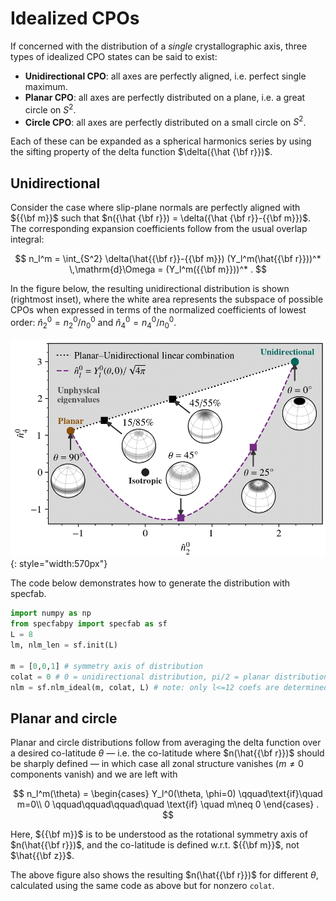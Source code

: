 # Idealized CPOs

If concerned with the distribution of a *single* crystallographic axis, three types of idealized CPO states can be said to exist:

* **Unidirectional CPO**: all axes are perfectly aligned, i.e. perfect single maximum.
* **Planar CPO**: all axes are perfectly distributed on a plane, i.e. a great circle on $S^2$.
* **Circle CPO**: all axes are perfectly distributed on a small circle on $S^2$.

Each of these can be expanded as a spherical harmonics series by using the sifting property of the delta function $\delta({\hat {\bf r}})$.

## Unidirectional

Consider the case where slip-plane normals are perfectly aligned with ${{\bf m}}$ such that $n({\hat {\bf r}}) = \delta({\hat {\bf r}}-{{\bf m}})$.
The corresponding expansion coefficients follow from the usual overlap integral:

$$
n_l^m 
= \int_{S^2} \delta(\hat{{\bf r}}-{{\bf m}}) (Y_l^m(\hat{{\bf r}}))^* \,\mathrm{d}\Omega
= (Y_l^m({{\bf m}}))^*
.
$$

In the figure below, the resulting unidirectional distribution is shown (rightmost inset), where the white area represents the subspace of possible CPOs when expressed in terms of the normalized coefficients of lowest order: $\hat{n}_2^0 = n_2^0/n_0^0$ and $\hat{n}_4^0 = n_4^0/n_0^0$.

![](https://raw.githubusercontent.com/nicholasmr/specfab/main/research/state-space/ice/state-space-ideal.png#center){: style="width:570px"}

The code below demonstrates how to generate the distribution with specfab.

```python
import numpy as np
from specfabpy import specfab as sf
L = 8
lm, nlm_len = sf.init(L) 

m = [0,0,1] # symmetry axis of distribution 
colat = 0 # 0 = unidirectional distribution, pi/2 = planar distribution, and anything in between is a small circle distribution
nlm = sf.nlm_ideal(m, colat, L) # note: only l<=12 coefs are determined even if L>12
```

## Planar and circle

Planar and circle distributions follow from averaging the delta function over a desired co-latitude $\theta$ &mdash; i.e. the co-latitude where $n(\hat{{\bf r}})$ should be sharply defined &mdash; in which case all zonal structure vanishes ($m\neq 0$ components vanish) and we are left with

$$
n_l^m(\theta) = 
\begin{cases}
Y_l^0(\theta, \phi=0) \qquad\text{if}\quad m=0\\
0 \qquad\qquad\qquad\quad \text{if} \quad m\neq 0
\end{cases}
.
$$

Here, ${{\bf m}}$ is to be understood as the rotational symmetry axis of $n(\hat{{\bf r}})$, and the co-latitude is defined w.r.t. ${{\bf m}}$, not $\hat{{\bf z}}$.

The above figure also shows the resulting $n(\hat{{\bf r}})$ for different $\theta$, calculated using the same code as above but for nonzero `colat`.

